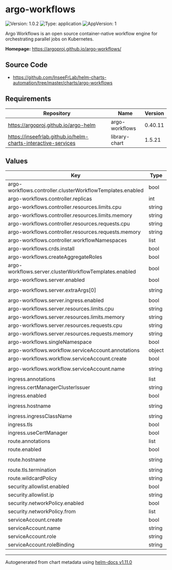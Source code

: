 # argo-workflows

![Version: 1.0.2](https://img.shields.io/badge/Version-1.0.2-informational?style=flat-square) ![Type: application](https://img.shields.io/badge/Type-application-informational?style=flat-square) ![AppVersion: 1](https://img.shields.io/badge/AppVersion-1-informational?style=flat-square)

Argo Workflows is an open source container-native workflow engine for orchestrating parallel jobs on Kubernetes.

**Homepage:** <https://argoproj.github.io/argo-workflows/>

## Source Code

* <https://github.com/InseeFrLab/helm-charts-automation/tree/master/charts/argo-workflows>

## Requirements

| Repository | Name | Version |
|------------|------|---------|
| https://argoproj.github.io/argo-helm | argo-workflows | 0.40.11 |
| https://inseefrlab.github.io/helm-charts-interactive-services | library-chart | 1.5.21 |

## Values

| Key | Type | Default | Description |
|-----|------|---------|-------------|
| argo-workflows.controller.clusterWorkflowTemplates.enabled | bool | `false` |  |
| argo-workflows.controller.replicas | int | `1` |  |
| argo-workflows.controller.resources.limits.cpu | string | `"2000m"` |  |
| argo-workflows.controller.resources.limits.memory | string | `"2000Mi"` |  |
| argo-workflows.controller.resources.requests.cpu | string | `"100m"` |  |
| argo-workflows.controller.resources.requests.memory | string | `"200Mi"` |  |
| argo-workflows.controller.workflowNamespaces | list | `[]` |  |
| argo-workflows.crds.install | bool | `false` |  |
| argo-workflows.createAggregateRoles | bool | `false` |  |
| argo-workflows.server.clusterWorkflowTemplates.enabled | bool | `false` |  |
| argo-workflows.server.enabled | bool | `true` |  |
| argo-workflows.server.extraArgs[0] | string | `"--auth-mode=server"` |  |
| argo-workflows.server.ingress.enabled | bool | `false` |  |
| argo-workflows.server.resources.limits.cpu | string | `"2000m"` |  |
| argo-workflows.server.resources.limits.memory | string | `"2000Mi"` |  |
| argo-workflows.server.resources.requests.cpu | string | `"100m"` |  |
| argo-workflows.server.resources.requests.memory | string | `"200Mi"` |  |
| argo-workflows.singleNamespace | bool | `true` |  |
| argo-workflows.workflow.serviceAccount.annotations | object | `{}` |  |
| argo-workflows.workflow.serviceAccount.create | bool | `true` |  |
| argo-workflows.workflow.serviceAccount.name | string | `"argo-workflows"` |  |
| ingress.annotations | list | `[]` |  |
| ingress.certManagerClusterIssuer | string | `""` |  |
| ingress.enabled | bool | `true` |  |
| ingress.hostname | string | `"chart-example.local"` |  |
| ingress.ingressClassName | string | `""` |  |
| ingress.tls | bool | `true` |  |
| ingress.useCertManager | bool | `false` |  |
| route.annotations | list | `[]` |  |
| route.enabled | bool | `false` |  |
| route.hostname | string | `"chart-example.local"` |  |
| route.tls.termination | string | `"edge"` |  |
| route.wildcardPolicy | string | `"None"` |  |
| security.allowlist.enabled | bool | `true` |  |
| security.allowlist.ip | string | `"0.0.0.0/0"` |  |
| security.networkPolicy.enabled | bool | `true` |  |
| security.networkPolicy.from | list | `[]` |  |
| serviceAccount.create | bool | `true` |  |
| serviceAccount.name | string | `"workflow"` |  |
| serviceAccount.role | string | `"workflow"` |  |
| serviceAccount.roleBinding | string | `"workflow"` |  |

----------------------------------------------
Autogenerated from chart metadata using [helm-docs v1.11.0](https://github.com/norwoodj/helm-docs/releases/v1.11.0)
